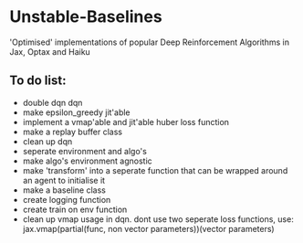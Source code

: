 # Unstable-Baselines
'Optimised' implementations of popular Deep Reinforcement Algorithms in Jax, Optax and Haiku

## To do list:
* double dqn dqn
* make epsilon_greedy jit'able
* implement a vmap'able and jit'able huber loss function
* make a replay buffer class
* clean up dqn
* seperate environment and algo's
* make algo's environment agnostic
* make 'transform' into a seperate function that can be wrapped around an agent to initialise it
* make a baseline class
* create logging function
* create train on env function
* clean up vmap usage in dqn. dont use two seperate loss functions, use: jax.vmap(partial(func, non vector parameters))(vector parameters)
